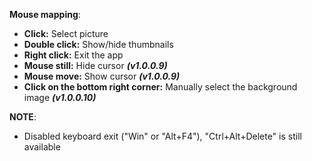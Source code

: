 **Mouse mapping**:  
-   **Click:** Select picture  
-   **Double click:** Show/hide thumbnails  
-   **Right click:** Exit the app
-   **Mouse still:** Hide cursor ***(v1.0.0.9)***
-   **Mouse move:** Show cursor ***(v1.0.0.9)***
-   **Click on the bottom right corner:** Manually select the background image ***(v1.0.0.10)***
  
**NOTE**:  
-   Disabled keyboard exit ("Win" or "Alt+F4"), "Ctrl+Alt+Delete" is still available
